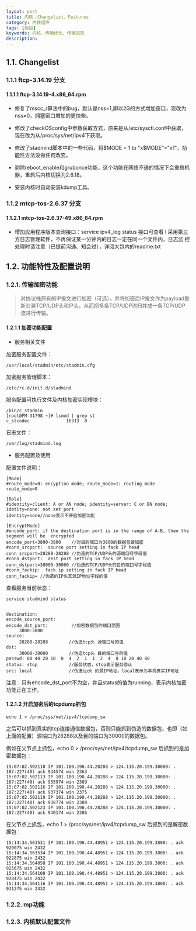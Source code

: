 ```yaml
---
layout: post
title: 内核：Changelist、Features
category: 内核组件
tags: [徐超]
keywords: 内核、传输优化、传输加密
description:
---
```



## 1.1. Changelist

### 1.1.1 ftcp-3.14.19 分支

#### 1.1.1.1 ftcp-3.14.19-4.x86_64.rpm
 
- 修复了mscc_r算法中的bug，默认是nss=1,即以2G的方式增加窗口，现改为nss=0，拥塞窗口增加的更快些。

- 修改了checkOSconfig中参数获取方式，原来是从/etc/sysctl.conf中获取，现在改为从/proc/sys/net/ipv4下获取。

- 修改了stadmind脚本中的一些代码，将$MODE = 1 to "x$MODE"="x1"，功能性方法没做任何改变。
- 剃除reboot_enable和grubonce功能，这个功能在网络不通的情况下会重启机器，重启后内核切换为2.6.18。

- 安装内核时自动安装kdump工具。

### 1.1.2 mtcp-tos-2.6.37 分支

#### 1.1.2.1 mtcp-tos-2.6.37-49.x86_64.rpm

- 增加应用程序版本查询接口：service ipv4_log status 接口可查看
l 采用第三方日志管理软件，不再保证某一分钟内的日志一定在同一个文件内，日志监
控处理时请注意（已提前沟通、知会过），详阅大包内的readme.txt


## 1.2. 功能特性及配置说明

### 1.2.1. 传输加密功能

> 对协议栈原有的IP报文进行加密（可选），并将加密后IP报文作为payload重新封装TCP/UDP头和IP头，从而把多条TCP/UDP流归并成一条TCP/UDP流进行传输。

#### 1.2.1.1 加密功能配置



- 服务相关文件

加密服务配置文件：

	/usr/local/stadmin/etc/stadmin.cfg

加密服务管理脚本：
	
	/etc/rc.d/init.d/stadmind

服务配置可执行文件及内核加密实现模块：

	/bin/c_stadmin
	[root@FM-31798 ~]# lsmod | grep st
	c_stcodec              16313  0
  
日志文件：

	/var/log/stadmind.log
	


- 服务配置及使用

配置文件说明：

	[Mode]
	#route_mode=0: encyption mode; route_mode=1: routing mode
	route_mode=0

	[Role]
	#identity=client: A or AN node; identity=server: C or BN node; idetity=none: not set port
	identity=none//none表示不开启加密功能

	[EncryptMode]
	#encode_port: if the destination port is in the range of A-B, then the segment will be  encrypted
	encode_port=3800-3800    //对目的端口为3800的数据包做加密
	#conn_srcport:  source port setting in fack IP head
	conn_srcport=28288-28288 //伪造的TCP/UDP头的源端口号字段值
	#conn_dstport:  dest port setting in fack IP head
	conn_dstport=30000-30000 //伪造的TCP/UDP头的目的端口号字段值
	#conn_fackip:  fack ip setting in fack IP head
	conn_fackip= //伪造的IP头其源IP地址字段的值

查看服务当前状态：

	service stadmind status
  
	
	destination:
	encode_source_port:
	encode_dst_port:         //加密数据包的端口范围
         3800-3800
	source:
         28288-28288        //伪造tcp头 源端口号的值
	dst:
         30000-30000        //伪造tcp头 目的端口号的值
	passwd: 80 40 20 10  8  4  2  1  1  2  4  8 10 20 40 80
	status: stop            //服务状态，stop表示服务停止 
	src: local              //伪造ip头 的源IP地址，local表示为本机真实IP地址

注意：只有encode_dst_port不为空，并且status的值为running，表示内核加密功能正在工作。

#### 1.2.1.2 开启加密后的tcpdump抓包

	echo 1 > /proc/sys/net/ipv4/tcpdump_sw

之后可以抓到真实的tcp连接通信数据包，否则只能抓到伪造的数据包，也即（如上面的配置）源端口为28288以及目的端口为30000的数据包。

例如在父节点上抓包，echo 0 > /proc/sys/net/ipv4/tcpdump_sw 后抓到的是加密数据包：

	15:07:02.502110 IP 101.100.190.44.28288 > 124.115.20.199.30000: . 187:227(40) ack 934574 win 2363
	15:07:02.502113 IP 101.100.190.44.28288 > 124.115.20.199.30000: . 187:227(40) ack 935974 win 2369
	15:07:02.502116 IP 101.100.190.44.28288 > 124.115.20.199.30000: . 187:227(40) ack 937374 win 2375
	15:07:02.502119 IP 101.100.190.44.28288 > 124.115.20.199.30000: . 187:227(40) ack 938774 win 2380
	15:07:02.502123 IP 101.100.190.44.28288 > 124.115.20.199.30000: . 187:227(40) ack 940174 win 2386

在父节点上抓包，echo 1 > /proc/sys/net/ipv4/tcpdump_sw 后抓到的是解密数据包：

	15:14:34.563531 IP 101.100.190.44.48951 > 124.115.20.199.3800: . ack 920075 win 2432
	15:14:34.563534 IP 101.100.190.44.48951 > 124.115.20.199.3800: . ack 922875 win 2432
	15:14:34.564058 IP 101.100.190.44.48951 > 124.115.20.199.3800: . ack 925675 win 2432
	15:14:34.564108 IP 101.100.190.44.48951 > 124.115.20.199.3800: . ack 928475 win 2432
	15:14:34.564116 IP 101.100.190.44.48951 > 124.115.20.199.3800: . ack 931275 win 2432


### 1.2.2. mp功能


### 1.2.3. 内核默认配置文件